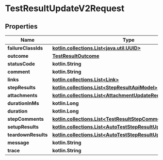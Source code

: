 
# TestResultUpdateV2Request

## Properties
| Name | Type | Description | Notes |
| ------------ | ------------- | ------------- | ------------- |
| **failureClassIds** | [**kotlin.collections.List&lt;java.util.UUID&gt;**](java.util.UUID.md) |  |  [optional] |
| **outcome** | [**TestResultOutcome**](TestResultOutcome.md) |  |  [optional] |
| **statusCode** | **kotlin.String** |  |  [optional] |
| **comment** | **kotlin.String** |  |  [optional] |
| **links** | [**kotlin.collections.List&lt;Link&gt;**](Link.md) |  |  [optional] |
| **stepResults** | [**kotlin.collections.List&lt;StepResultApiModel&gt;**](StepResultApiModel.md) |  |  [optional] |
| **attachments** | [**kotlin.collections.List&lt;AttachmentUpdateRequest&gt;**](AttachmentUpdateRequest.md) |  |  [optional] |
| **durationInMs** | **kotlin.Long** |  |  [optional] |
| **duration** | **kotlin.Long** |  |  [optional] |
| **stepComments** | [**kotlin.collections.List&lt;TestResultStepCommentUpdateRequest&gt;**](TestResultStepCommentUpdateRequest.md) |  |  [optional] |
| **setupResults** | [**kotlin.collections.List&lt;AutoTestStepResultUpdateRequest&gt;**](AutoTestStepResultUpdateRequest.md) |  |  [optional] |
| **teardownResults** | [**kotlin.collections.List&lt;AutoTestStepResultUpdateRequest&gt;**](AutoTestStepResultUpdateRequest.md) |  |  [optional] |
| **message** | **kotlin.String** |  |  [optional] |
| **trace** | **kotlin.String** |  |  [optional] |



